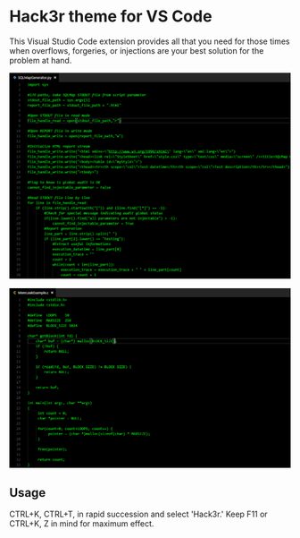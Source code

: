 # Hack3r theme for VS Code

This Visual Studio Code extension provides all that you need for those times when overflows, forgeries, or injections are your best solution for the problem at hand.

![Capture One](images/capture_one.PNG)

![Capture Two](images/capture_two.PNG)

## Usage

CTRL+K, CTRL+T, in rapid succession and select 'Hack3r.'
Keep F11 or CTRL+K, Z in mind for maximum effect.